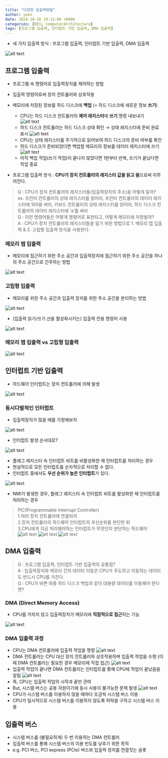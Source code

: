 ```yaml
---
title: "다양한 입출력방법"
author: yeon
date: 2024-10-26 19:12:00 +0900
categories: [DEV, ComputerArchitecture]
tags: [프로그램 입출력, 인터럽트 기반 입출력, DMA 입출력]
---
```


- 세 가지 입출력 방식 : 프로그램 입출력, 인터럽트 기반 입출력, DMA 입출력

![alt text](/assets/img/ComputerArchitecture/다양한입출력방법/image.png)

## 프로그램 입출력

- 프로그램 속 명령어로 입출력장치를 제어하는 방법
- 입출력 명령어로써 장치 컨트롤러와 상호작용
- 메모리에 저장된 정보를 하드 디스크에 **백업** (= 하드 디스크에 새로운 정보 **쓰기**)
    - CPU는 하드 디스크 컨트롤러의 **제어 레지스터**에 **쓰기** 명령 내보내기
    ![alt text](/assets/img/ComputerArchitecture/다양한입출력방법/image-1.png)
    - 하드 디스크 컨트롤러는 하드 디스크 상태 확인 → 상태 레지스터에 준비 완료 표시
    ![alt text](/assets/img/ComputerArchitecture/다양한입출력방법/image-2.png)
    - CPU는 상태 레지스터를 주기적으로 읽어보여 하드 디스크의 준비 여부를 확인
    - 하드 디스크가 준비되었다면 백업할 메모리의 정보를 데이터 레지스터에 쓰기
    ![alt text](/assets/img/ComputerArchitecture/다양한입출력방법/image-3.png)
    - 아직 백업 작업(쓰기 작업)이 끝나지 않았다면 1번부터 반복, 쓰기가 끝났다면 작업 종료

- 프로그램 입출력 방식 : **CPU가 장치 컨트롤러의 레지스터 값을 읽고 씀**으로써 이루어진다.

> Q : CPU가 장치 컨트롤러의 레지스터들(입출력장치의 주소)을 어떻게 알까?   
ex. 프린터 컨트롤러의 상태 레지스터를 읽어라, 프린터 컨트롤러의 데이터 레지스터에 100을 써라, 키보드 컨트롤러의 상태 레지스터를 읽어라, 하드 디스크 컨트롤러의 데이터 레지스터에 ‘a’를 써라   
Q : 이런 명령어들은 어떻게 명령어로 표현되고, 어떻게 메모리에 저장될까?   
A : CPU가 장치 컨트롤러의 레지스터들을 알기 위한 방법으로 1. 메모리 맵 입출력 & 2. 고립형 입출력 방식을 사용한다.

### 메모리 맵 입출력

- 메모리에 접근하기 위한 주소 공간과 입출력장치에 접근하기 위한 주소 공간을 하나의 주소 공간으로 간주하는 방법

![alt text](/assets/img/ComputerArchitecture/다양한입출력방법/image-4.png)

### 고립형 입출력

- 메모리를 위한 주소 공간과 입출력 장치를 위한 주소 공간을 분리하는 방법

![alt text](/assets/img/ComputerArchitecture/다양한입출력방법/image-5.png)

- (입출력 읽기/쓰기 선을 활성화시키는) 입출력 전용 명령어 사용

![alt text](/assets/img/ComputerArchitecture/다양한입출력방법/image-6.png)

### 메모리 맵 입출력 vs 고립형 입출력

![alt text](/assets/img/ComputerArchitecture/다양한입출력방법/image-7.png)

## 인터럽트 기반 입출력

- 하드웨어 인터럽트는 장치 컨트롤러에 의해 발생

![alt text](/assets/img/ComputerArchitecture/다양한입출력방법/image-8.png)

### 동시다발적인 인터럽트

- 입출력장치가 많을 때를 가정해보자

![alt text](/assets/img/ComputerArchitecture/다양한입출력방법/image-9.png)

- 인터럽트 발생 순서대로?

![alt text](/assets/img/ComputerArchitecture/다양한입출력방법/image-10.png)

- 플래그 레지스터 속 인터럽트 비트를 비활성화한 채 인터럽트를 처리하는 경우
- 현실적으로 모든 인터럽트를 순차적으로 처리할 수 없다.
- 인터럽트 중에서도 **우선 순위가 높은 인터럽트**가 있다.

![alt text](/assets/img/ComputerArchitecture/다양한입출력방법/image-11.png)

- NMI가 발생한 경우, 플래그 레지스터 속 인터럽트 비트를 활성화한 채 인터럽트를 처리하는 경우

> PIC(Programmable Interrupt Controller)   
1.여러 장치 컨트롤러에 연결되어   
2.장치 컨트롤러의 하드웨어 인터럽트의 우선순위를 판단한 뒤   
3.CPU에게 지금 처리해야하는 인터럽트가 무엇인지 판단하는 하드웨어   
![alt text](/assets/img/ComputerArchitecture/다양한입출력방법/image-12.png)
![alt text](/assets/img/ComputerArchitecture/다양한입출력방법/image-13.png)
![alt text](/assets/img/ComputerArchitecture/다양한입출력방법/image-14.png)

## DMA 입출력

> Q : 프로그램 입출력, 인터럽트 기반 입출력의 공통점?   
A : 입출력장치와 메모리 간의 데이터 이동은 CPU가 주도하고 이동하는 데이터도 반드시 CPU를 거친다.   
Q : CPU가 바쁜 와중 하드 디스크 백업과 같이 대용량 데이터를 이동해야 한다면?

### DMA (Direct Memory Access)

- CPU를 거치지 않고 입출력장치가 메모리에 **직접적으로 접근**하는 기능

![alt text](/assets/img/ComputerArchitecture/다양한입출력방법/image-15.png)

### DMA 입출력 과정

- CPU는 DMA 컨트롤러에 입출력 작업을 명령
![alt text](/assets/img/ComputerArchitecture/다양한입출력방법/image-17.png)
- DMA 컨트롤러는 CPU 대신 장치 컨트롤러와 상호작용하며 입출력 작업을 수행 (이 때 DMA 컨트롤러는 필요한 경우 메모리에 직접 접근)
![alt text](/assets/img/ComputerArchitecture/다양한입출력방법/image-16.png)
- 입출력 작업이 끝나면 DMA 컨트롤러는 인터럽트를 통해 CPU에 작업이 끝났음을 알림
![alt text](/assets/img/ComputerArchitecture/다양한입출력방법/image-18.png)
- 즉, CPU는 입출력 작업의 시작과 끝만 관여
- But, 시스템 버스는 공용 자원이기에 동시 사용이 불가능한 문제 발생
![alt text](/assets/img/ComputerArchitecture/다양한입출력방법/image-19.png)
- CPU가 시스템 버스를 이용하지 않을 때마다 조금씩 시스템 버스 이용
- CPU가 일시적으로 시스템 버스를 이용하지 않도록 허락을 구하고 시스템 버스 이용

## 입출력 버스

- 시스템 버스를 (불필요하게) 두 번 이용하는 DMA 컨트롤러
- 입출력 버스를 통해 시스템 버스의 이용 빈도를 낮추기 위한 목적
- e.g. PCI 버스, PCI express (PCIe) 버스와 입출력 장치를 연결짓는 슬롯